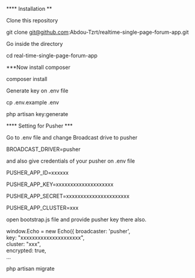 **** Installation **


Clone this repository

git clone git@github.com:Abdou-Tzrt/realtime-single-page-forum-app.git

Go inside the directory

cd real-time-single-page-forum-app



***Now install composer


composer install

Generate key on .env file


cp .env.example .env

php artisan key:generate


**** Setting for Pusher ***


Go to .env file and change Broadcast drive to pusher


BROADCAST_DRIVER=pusher

and also give credentials of your pusher on .env file


PUSHER_APP_ID=xxxxxx

PUSHER_APP_KEY=xxxxxxxxxxxxxxxxxxxx

PUSHER_APP_SECRET=xxxxxxxxxxxxxxxxxxxxxx

PUSHER_APP_CLUSTER=xxx

open bootstrap.js file and provide pusher key there also.

window.Echo = new Echo({
    broadcaster: 'pusher',    
    key: "xxxxxxxxxxxxxxxxxxxxx",    
    cluster: "xxx",    
    encrypted: true,    
    ...





php artisan migrate
